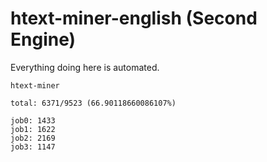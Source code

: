 # htext-miner-english (Second Engine)

Everything doing here is automated.

```
htext-miner

total: 6371/9523 (66.90118660086107%)

job0: 1433
job1: 1622
job2: 2169
job3: 1147
```